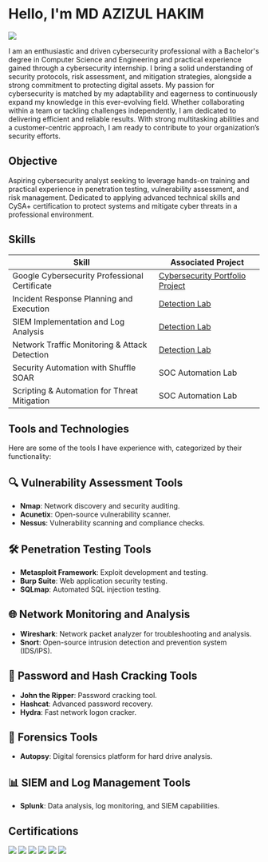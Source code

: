 # Hello, I'm MD AZIZUL HAKIM
<a href="https://www.linkedin.com/in/azizul-hakim52"><img src="https://img.shields.io/badge/-LinkedIn-0072b1?&style=for-the-badge&logo=linkedin&logoColor=white" /></a>

I am an enthusiastic and driven cybersecurity professional with a Bachelor's degree in Computer Science and Engineering and practical experience gained through a cybersecurity internship. I bring a solid understanding of security protocols, risk assessment, and mitigation strategies, alongside a strong commitment to protecting digital assets. My passion for cybersecurity is matched by my adaptability and eagerness to continuously expand my knowledge in this ever-evolving field. Whether collaborating within a team or tackling challenges independently, I am dedicated to delivering efficient and reliable results. With strong multitasking abilities and a customer-centric approach, I am ready to contribute to your organization’s security efforts.

## Objective
Aspiring cybersecurity analyst seeking to leverage hands-on training and practical experience in penetration testing, vulnerability assessment, and risk management. Dedicated to applying advanced technical skills and CySA+ certification to protect systems and mitigate cyber threats in a professional environment.

## Skills
| Skill                                         | Associated Project         |
|-----------------------------------------------|----------------------------|
| Google Cybersecurity Professional Certificate | <a href="https://drive.google.com/drive/folders/1eSboTy8xKqANMOePIx12kTLtF5kv-Q3n">Cybersecurity Portfolio Project</a>|
| Incident Response Planning and Execution      | <a href="https://google.com">Detection Lab</a>|
| SIEM Implementation and Log Analysis          | <a href="https://google.com">Detection Lab</a>|
| Network Traffic Monitoring & Attack Detection | <a href="https://google.com">Detection Lab</a>|
| Security Automation with Shuffle SOAR         | SOC Automation Lab|
| Scripting & Automation for Threat Mitigation  | SOC Automation Lab|

## Tools and Technologies

Here are some of the tools I have experience with, categorized by their functionality:  

## 🔍 Vulnerability Assessment Tools  
- **Nmap**: Network discovery and security auditing.
- **Acunetix**: Open-source vulnerability scanner.  
- **Nessus**: Vulnerability scanning and compliance checks.  

## 🛠️ Penetration Testing Tools  
- **Metasploit Framework**: Exploit development and testing.  
- **Burp Suite**: Web application security testing.  
- **SQLmap**: Automated SQL injection testing.  

## 🌐 Network Monitoring and Analysis  
- **Wireshark**: Network packet analyzer for troubleshooting and analysis.  
- **Snort**: Open-source intrusion detection and prevention system (IDS/IPS).  

## 🔑 Password and Hash Cracking Tools  
- **John the Ripper**: Password cracking tool.  
- **Hashcat**: Advanced password recovery.  
- **Hydra**: Fast network logon cracker.  

## 🧪 Forensics Tools  
- **Autopsy**: Digital forensics platform for hard drive analysis.  

## 📊 SIEM and Log Management Tools  
- **Splunk**: Data analysis, log monitoring, and SIEM capabilities.  
  


## Certifications
<div>
<img src="https://img.shields.io/badge/-CySA%2B-0052CC?&style=for-the-badge&logo=CompTIA&logoColor=white" />  
<img src="https://img.shields.io/badge/-Networking%20Essentials-0052CC?&style=for-the-badge&logo=Cisco&logoColor=white" />  
<img src="https://img.shields.io/badge/-Introduction%20to%20Cybersecurity-29A0D8?&style=for-the-badge&logo=Cisco&logoColor=white" /> 
<img src="https://img.shields.io/badge/-Splunk%20Core%20User-F69E1D?&style=for-the-badge&logo=Splunk&logoColor=white" />  
<img src="https://img.shields.io/badge/-Google%20Data%20Analytics-4285F4?&style=for-the-badge&logo=Google&logoColor=white" /> 
<img src="https://img.shields.io/badge/-Microsoft%20Power%20BI%20Data%20Analyst-6A5ACD?&style=for-the-badge&logo=Microsoft-Power-BI&logoColor=white" />  
</div>


